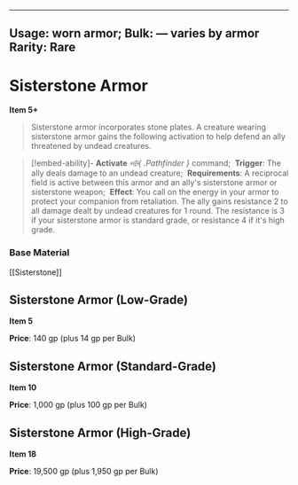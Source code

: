 
---
Usage: worn armor;
Bulk: — varies by armor
Rarity: Rare
---

# Sisterstone Armor

**Item 5+**

> Sisterstone armor incorporates stone plates. A creature wearing sisterstone armor gains the following activation to help defend an ally threatened by undead creatures.

> [!embed-ability]- **Activate**
>  *⬲{ .Pathfinder }* command; 
>  **Trigger**: The ally deals damage to an undead creature; 
> **Requirements**: A reciprocal field is active between this armor and an ally's sisterstone armor or sisterstone weapon; 
> **Effect**: You call on the energy in your armor to protect your companion from retaliation. The ally gains resistance 2 to all damage dealt by undead creatures for 1 round. The resistance is 3 if your sisterstone armor is standard grade, or resistance 4 if it's high grade.

### Base Material

[[Sisterstone]]

## Sisterstone Armor (Low-Grade)

**Item 5**

 
**Price**: 140 gp (plus 14 gp per Bulk)


## Sisterstone Armor (Standard-Grade)

**Item 10**

 
**Price**: 1,000 gp (plus 100 gp per Bulk)


## Sisterstone Armor (High-Grade)

**Item 18**

 
**Price**: 19,500 gp (plus 1,950 gp per Bulk)

